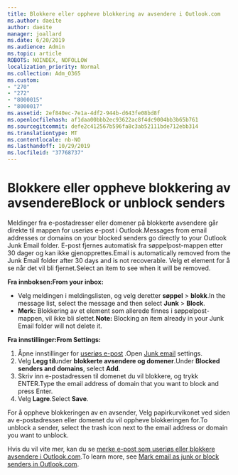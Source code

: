 ```yaml
---
title: Blokkere eller oppheve blokkering av avsendere i Outlook.com
ms.author: daeite
author: daeite
manager: joallard
ms.date: 6/20/2019
ms.audience: Admin
ms.topic: article
ROBOTS: NOINDEX, NOFOLLOW
localization_priority: Normal
ms.collection: Adm_O365
ms.custom:
- "270"
- "272"
- "8000015"
- "8000017"
ms.assetid: 2ef840ec-7e1a-4df2-944b-d643fe08bd8f
ms.openlocfilehash: af1daa00bbb2ec93622ac8f4dc9004bb3b65b761
ms.sourcegitcommit: defe2c412567b596fa8c3ab52111bde712ebb314
ms.translationtype: MT
ms.contentlocale: nb-NO
ms.lasthandoff: 10/29/2019
ms.locfileid: "37768737"
---
```

# <a name="block-or-unblock-senders"></a><span data-ttu-id="baa97-102">Blokkere eller oppheve blokkering av avsendere</span><span class="sxs-lookup"><span data-stu-id="baa97-102">Block or unblock senders</span></span>

<span data-ttu-id="baa97-103">Meldinger fra e-postadresser eller domener på blokkerte avsendere går direkte til mappen for useriøs e-post i Outlook.</span><span class="sxs-lookup"><span data-stu-id="baa97-103">Messages from email addresses or domains on your blocked senders go directly to your Outlook Junk Email folder.</span></span> <span data-ttu-id="baa97-104">E-post fjernes automatisk fra søppelpost-mappen etter 30 dager og kan ikke gjenopprettes.</span><span class="sxs-lookup"><span data-stu-id="baa97-104">Email is automatically removed from the Junk Email folder after 30 days and is not recoverable.</span></span> <span data-ttu-id="baa97-105">Velg et element for å se når det vil bli fjernet.</span><span class="sxs-lookup"><span data-stu-id="baa97-105">Select an item to see when it will be removed.</span></span>

<span data-ttu-id="baa97-106">**Fra innboksen:**</span><span class="sxs-lookup"><span data-stu-id="baa97-106">**From your inbox:**</span></span>

- <span data-ttu-id="baa97-107">Velg meldingen i meldingslisten, og velg deretter **søppel** > **blokk**.</span><span class="sxs-lookup"><span data-stu-id="baa97-107">In the message list, select the message and then select **Junk** > **Block**.</span></span>
- <span data-ttu-id="baa97-108">**Merk:** Blokkering av et element som allerede finnes i søppelpost-mappen, vil ikke bli slettet.</span><span class="sxs-lookup"><span data-stu-id="baa97-108">**Note:** Blocking an item already in your Junk Email folder will not delete it.</span></span>

<span data-ttu-id="baa97-109">**Fra innstillinger:**</span><span class="sxs-lookup"><span data-stu-id="baa97-109">**From Settings:**</span></span>

1. <span data-ttu-id="baa97-110">Åpne innstillinger for [useriøs e-post](https://outlook.live.com/mail/options/mail/junkEmail) .</span><span class="sxs-lookup"><span data-stu-id="baa97-110">Open [Junk email](https://outlook.live.com/mail/options/mail/junkEmail) settings.</span></span>
2. <span data-ttu-id="baa97-111">Velg **Legg til**under **blokkerte avsendere og domener**.</span><span class="sxs-lookup"><span data-stu-id="baa97-111">Under **Blocked senders and domains**, select **Add**.</span></span>
3. <span data-ttu-id="baa97-112">Skriv inn e-postadressen til domenet du vil blokkere, og trykk ENTER.</span><span class="sxs-lookup"><span data-stu-id="baa97-112">Type the email address of domain that you want to block and press Enter.</span></span>
4. <span data-ttu-id="baa97-113">Velg **Lagre**.</span><span class="sxs-lookup"><span data-stu-id="baa97-113">Select **Save**.</span></span>

<span data-ttu-id="baa97-114">For å oppheve blokkeringen av en avsender, Velg papirkurvikonet ved siden av e-postadressen eller domenet du vil oppheve blokkeringen for.</span><span class="sxs-lookup"><span data-stu-id="baa97-114">To unblock a sender, select the trash icon next to the email address or domain you want to unblock.</span></span>

<span data-ttu-id="baa97-115">Hvis du vil vite mer, kan du se [merke e-post som useriøs eller blokkere avsendere i Outlook.com](https://support.office.com/article/a3ece97b-82f8-4a5e-9ac3-e92fa6427ae4?wt.mc_id=Office_Outlook_com_Alchemy).</span><span class="sxs-lookup"><span data-stu-id="baa97-115">To learn more, see [Mark email as junk or block senders in Outlook.com](https://support.office.com/article/a3ece97b-82f8-4a5e-9ac3-e92fa6427ae4?wt.mc_id=Office_Outlook_com_Alchemy).</span></span>